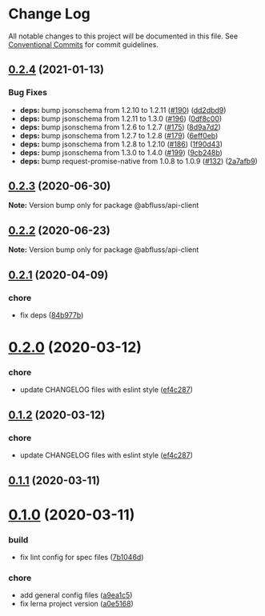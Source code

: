 # Change Log

All notable changes to this project will be documented in this file.
See [Conventional Commits](https://conventionalcommits.org) for commit guidelines.

## [0.2.4](https://github.com/abfluss/abfluss/compare/v0.2.3...v0.2.4) (2021-01-13)


### Bug Fixes

* **deps:** bump jsonschema from 1.2.10 to 1.2.11 ([#190](https://github.com/abfluss/abfluss/issues/190)) ([dd2dbd9](https://github.com/abfluss/abfluss/commit/dd2dbd9590d51a68b47072f52fb91fe123f64864))
* **deps:** bump jsonschema from 1.2.11 to 1.3.0 ([#196](https://github.com/abfluss/abfluss/issues/196)) ([0df8c00](https://github.com/abfluss/abfluss/commit/0df8c00bdc1ad8a86dd400deda2213ca3dc144cd))
* **deps:** bump jsonschema from 1.2.6 to 1.2.7 ([#175](https://github.com/abfluss/abfluss/issues/175)) ([8d9a7d2](https://github.com/abfluss/abfluss/commit/8d9a7d220a73726550ed6991cade964cb3efedf7))
* **deps:** bump jsonschema from 1.2.7 to 1.2.8 ([#179](https://github.com/abfluss/abfluss/issues/179)) ([6eff0eb](https://github.com/abfluss/abfluss/commit/6eff0eb5808c9ef2bfd9a894ea4b0a17a75e5d1a))
* **deps:** bump jsonschema from 1.2.8 to 1.2.10 ([#186](https://github.com/abfluss/abfluss/issues/186)) ([1f90d43](https://github.com/abfluss/abfluss/commit/1f90d4378c623619a3b819133ba10ab750f8c433))
* **deps:** bump jsonschema from 1.3.0 to 1.4.0 ([#199](https://github.com/abfluss/abfluss/issues/199)) ([9cb248b](https://github.com/abfluss/abfluss/commit/9cb248b8ba6373080cac5ec1488d746de16bc7f4))
* **deps:** bump request-promise-native from 1.0.8 to 1.0.9 ([#132](https://github.com/abfluss/abfluss/issues/132)) ([2a7afb9](https://github.com/abfluss/abfluss/commit/2a7afb91c7a068d06c68079536e0b6bb3e0578c4))






## [0.2.3](https://github.com/abfluss/abfluss/compare/v0.2.2...v0.2.3) (2020-06-30)

**Note:** Version bump only for package @abfluss/api-client






## [0.2.2](https://github.com/abfluss/abfluss/compare/v0.2.1...v0.2.2) (2020-06-23)

**Note:** Version bump only for package @abfluss/api-client






## [0.2.1](https://github.com/abfluss/abfluss/compare/v0.2.0...v0.2.1) (2020-04-09)


### chore

* fix deps ([84b977b](https://github.com/abfluss/abfluss/commit/84b977bbe10ffed455b26d50823489ec55a6f3ad))






# [0.2.0](https://github.com/abfluss/abfluss/compare/v0.1.1...v0.2.0) (2020-03-12)


### chore

* update CHANGELOG files with eslint style ([ef4c287](https://github.com/abfluss/abfluss/commit/ef4c287da86f004386015bdf8951988680e4368b))





## [0.1.2](https://github.com/abfluss/abfluss/compare/v0.1.1...v0.1.2) (2020-03-12)


### chore

* update CHANGELOG files with eslint style ([ef4c287](https://github.com/abfluss/abfluss/commit/ef4c287da86f004386015bdf8951988680e4368b))





## [0.1.1](https://github.com/abfluss/abfluss/compare/v0.1.0...v0.1.1) (2020-03-11)




# [0.1.0](https://github.com/abfluss/abfluss/compare/a9ea1c565722a6dda00056419e7a07d1574d3870...v0.1.0) (2020-03-11)


### build

* fix lint config for spec files ([7b1046d](https://github.com/abfluss/abfluss/commit/7b1046de0dfe0a2d110b8a3c6c579777b523147f))

### chore

* add general config files ([a9ea1c5](https://github.com/abfluss/abfluss/commit/a9ea1c565722a6dda00056419e7a07d1574d3870))
* fix lerna project version ([a0e5168](https://github.com/abfluss/abfluss/commit/a0e51685c933604d2b8003576b794bf5a833bd0e))
